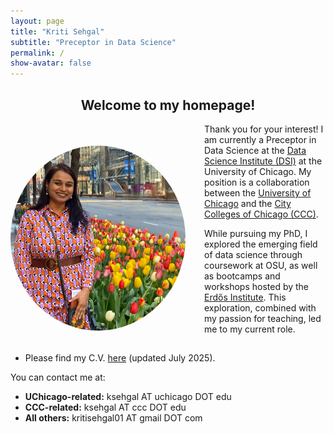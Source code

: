 ```yaml
---
layout: page
title: "Kriti Sehgal"
subtitle: "Preceptor in Data Science"
permalink: /
show-avatar: false
---
```

<h2 style="text-align: center;">Welcome to my homepage!</h2>

<img style="float: left; width: 280px; border-radius: 50%; margin-right: 30px; margin-bottom: 35px; margin-top: 35px" src="/assets/img/Kriti.JPG" alt="Picture of Kriti Sehgal">

<p>Thank you for your interest! I am currently a Preceptor in Data Science at the <a href="https://datascience.uchicago.edu/" target="_blank">Data Science Institute (DSI)</a> at the University of Chicago. My position is a collaboration between the <a href="https://www.uchicago.edu/en" target="_blank">University of Chicago</a> and the <a href="https://www.ccc.edu/" target="_blank">City Colleges of Chicago (CCC)</a>.</p>

<p>While pursuing my PhD, I explored the emerging field of data science through coursework at OSU, as well as bootcamps and workshops hosted by the <a href="https://www.erdosinstitute.org/" target="_blank">Erdős Institute</a>. This exploration, combined with my passion for teaching, led me to my current role.</p>

<div style="clear: left;">

- Please find my C.V. <a href="/assets/files/CV_July_2025.pdf" target="_blank">here</a> (updated July 2025).

You can contact me at:

- **UChicago-related:** ksehgal AT uchicago DOT edu  
- **CCC-related:** ksehgal AT ccc DOT edu  
- **All others:** kritisehgal01 AT gmail DOT com  

</div>
